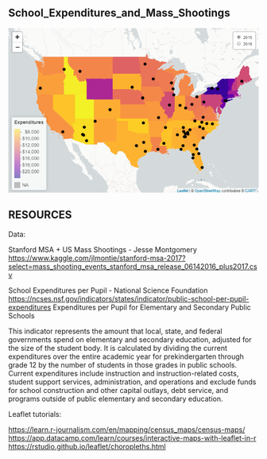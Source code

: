   School_Expenditures_and_Mass_Shootings
------------------------------------------------------------
![path](/School_Expenditures_and_Mass_Shootings.png)





RESOURCES
------------------------------------------------------------
Data:

Stanford MSA + US Mass Shootings - Jesse Montgomery
https://www.kaggle.com/jlmontie/stanford-msa-2017?select=mass_shooting_events_stanford_msa_release_06142016_plus2017.csv

School Expenditures per Pupil - National Science Foundation
https://ncses.nsf.gov/indicators/states/indicator/public-school-per-pupil-expenditures
Expenditures per Pupil for Elementary and Secondary Public Schools

This indicator represents the amount that local, state, and federal governments spend on elementary and secondary education, adjusted for the size of the student body. It is calculated by dividing the current expenditures over the entire academic year for prekindergarten through grade 12 by the number of students in those grades in public schools. Current expenditures include instruction and instruction-related costs, student support services, administration, and operations and exclude funds for school construction and other capital outlays, debt service, and programs outside of public elementary and secondary education.



Leaflet tutorials:

https://learn.r-journalism.com/en/mapping/census_maps/census-maps/
https://app.datacamp.com/learn/courses/interactive-maps-with-leaflet-in-r
https://rstudio.github.io/leaflet/choropleths.html

